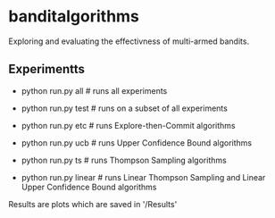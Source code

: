 # banditalgorithms

Exploring and evaluating the effectivness of multi-armed bandits.

## Experimentts

- python run.py all # runs all experiments
- python run.py test # runs on a subset of all experiments

- python run.py etc # runs Explore-then-Commit algorithms
- python run.py ucb # runs Upper Confidence Bound algorithms
- python run.py ts # runs Thompson Sampling algorithms 
- python run.py linear # runs Linear Thompson Sampling and Linear Upper Confidence Bound algorithms

Results are plots which are saved in '/Results'
